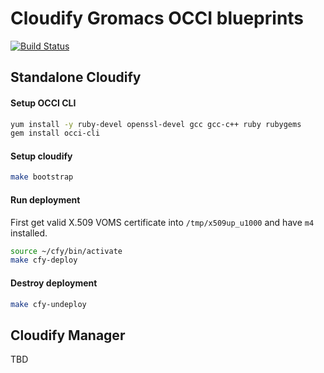 # Cloudify Gromacs OCCI blueprints

[![Build Status](https://travis-ci.org/vholer/cloudify-gromacs.svg?branch=master)](https://travis-ci.org/vholer/cloudify-gromacs)

## Standalone Cloudify

#### Setup OCCI CLI

```bash
yum install -y ruby-devel openssl-devel gcc gcc-c++ ruby rubygems
gem install occi-cli
```

#### Setup cloudify

```bash
make bootstrap
```

#### Run deployment

First get valid X.509 VOMS certificate into `/tmp/x509up_u1000` and
have `m4` installed.

```bash
source ~/cfy/bin/activate
make cfy-deploy
```

#### Destroy deployment

```bash
make cfy-undeploy
```

## Cloudify Manager

TBD
